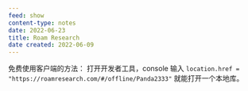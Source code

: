 ```yaml
---
feed: show
content-type: notes
date: 2022-06-23
title: Roam Research
date created: 2022-06-09
---
```

免费使用客户端的方法：
打开开发者工具，console 输入
`location.href = "https://roamresearch.com/#/offline/Panda2333"` 就能打开一个本地库。
